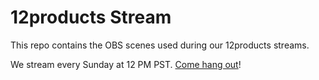 # 12products Stream

This repo contains the OBS scenes used during our 12products streams.

We stream every Sunday at 12 PM PST. [Come hang out](https://twitch.tv/12products)!
